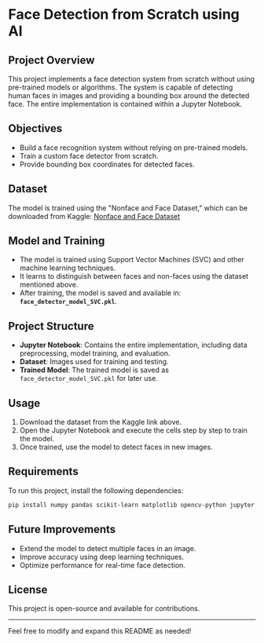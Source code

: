 # Face Detection from Scratch using AI

## Project Overview
This project implements a face detection system from scratch without using pre-trained models or algorithms. The system is capable of detecting human faces in images and providing a bounding box around the detected face. The entire implementation is contained within a Jupyter Notebook.

## Objectives
- Build a face recognition system without relying on pre-trained models.
- Train a custom face detector from scratch.
- Provide bounding box coordinates for detected faces.

## Dataset
The model is trained using the "Nonface and Face Dataset," which can be downloaded from Kaggle:
[Nonface and Face Dataset](https://www.kaggle.com/datasets/sagarkarar/nonface-and-face-dataset/data)

## Model and Training
- The model is trained using Support Vector Machines (SVC) and other machine learning techniques.
- It learns to distinguish between faces and non-faces using the dataset mentioned above.
- After training, the model is saved and available in: **`face_detector_model_SVC.pkl`**.

## Project Structure
- **Jupyter Notebook**: Contains the entire implementation, including data preprocessing, model training, and evaluation.
- **Dataset**: Images used for training and testing.
- **Trained Model**: The trained model is saved as `face_detector_model_SVC.pkl` for later use.

## Usage
1. Download the dataset from the Kaggle link above.
2. Open the Jupyter Notebook and execute the cells step by step to train the model.
3. Once trained, use the model to detect faces in new images.

## Requirements
To run this project, install the following dependencies:
```bash
pip install numpy pandas scikit-learn matplotlib opencv-python jupyter joblib scikit-image
```

## Future Improvements
- Extend the model to detect multiple faces in an image.
- Improve accuracy using deep learning techniques.
- Optimize performance for real-time face detection.

## License
This project is open-source and available for contributions.

---
Feel free to modify and expand this README as needed!

